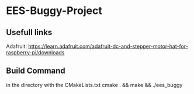 # EES-Buggy-Project

## Usefull links
Adafruit: https://learn.adafruit.com/adafruit-dc-and-stepper-motor-hat-for-raspberry-pi/downloads


## Build Command
in the directory with the CMakeLists.txt
cmake . && make && ./ees_buggy